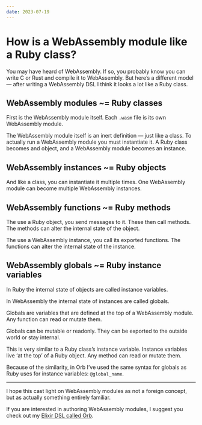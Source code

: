```yaml
---
date: 2023-07-19
---
```


# How is a WebAssembly module like a Ruby class?

You may have heard of WebAssembly. If so, you probably know you can write C or Rust and compile it to WebAssembly. But here’s a different model — after writing a WebAssembly DSL I think it looks a lot like a Ruby class.

## WebAssembly modules ~= Ruby classes

First is the WebAssembly module itself. Each `.wasm` file is its own WebAssembly module.

The WebAssembly module itself is an inert definition — just like a class. To actually run a WebAssembly module you must instantiate it. A Ruby class becomes and object, and a WebAssembly module becomes an instance.

## WebAssembly instances ~= Ruby objects

And like a class, you can instantiate it multiple times. One WebAssembly module can become multiple WebAssembly instances.

## WebAssembly functions ~= Ruby methods

The use a Ruby object, you send messages to it. These then call methods. The methods can alter the internal state of the object.

The use a WebAssembly instance, you call its exported functions. The functions can alter the internal state of the instance.

## WebAssembly globals ~= Ruby instance variables

In Ruby the internal state of objects are called instance variables.

In WebAssembly the internal state of instances are called globals.

Globals are variables that are defined at the top of a WebAssembly module. Any function can read or mutate them.

Globals can be mutable or readonly. They can be exported to the outside world or stay internal.

This is very similar to a Ruby class’s instance variable. Instance variables live ‘at the top’ of a Ruby object. Any method can read or mutate them.

Because of the similarity, in Orb I’ve used the same syntax for globals as Ruby uses for instance variables: `@global_name`.

----

I hope this cast light on WebAssembly modules as not a foreign concept, but as actually something entirely familiar.

If you are interested in authoring WebAssembly modules, I suggest you check out my [Elixir DSL called Orb](https://hexdocs.pm/orb/Orb.html).